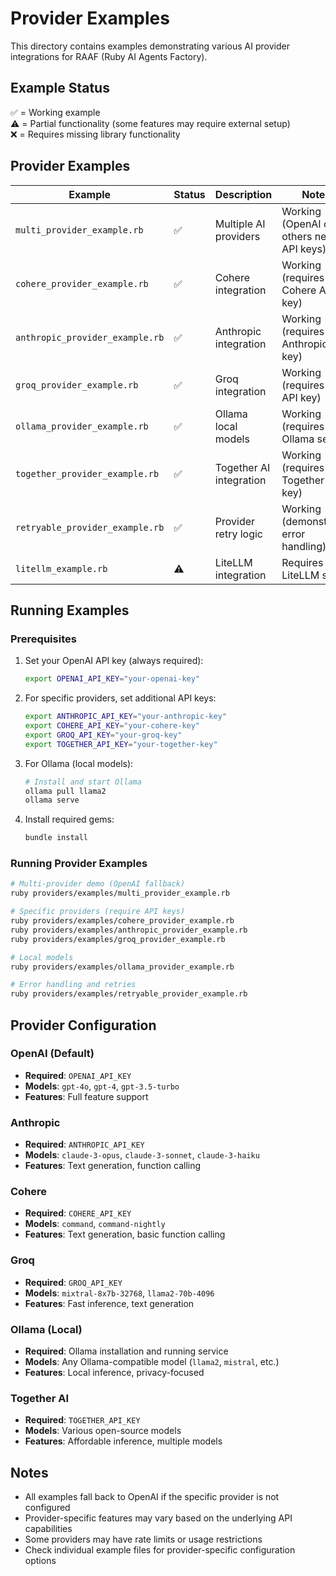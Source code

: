# Provider Examples

This directory contains examples demonstrating various AI provider integrations for RAAF (Ruby AI Agents Factory).

## Example Status

✅ = Working example  
⚠️ = Partial functionality (some features may require external setup)  
❌ = Requires missing library functionality  

## Provider Examples

| Example | Status | Description | Notes |
|---------|--------|-------------|-------|
| `multi_provider_example.rb` | ✅ | Multiple AI providers | Working (OpenAI only, others need API keys) |
| `cohere_provider_example.rb` | ✅ | Cohere integration | Working (requires Cohere API key) |
| `anthropic_provider_example.rb` | ✅ | Anthropic integration | Working (requires Anthropic API key) |
| `groq_provider_example.rb` | ✅ | Groq integration | Working (requires Groq API key) |
| `ollama_provider_example.rb` | ✅ | Ollama local models | Working (requires Ollama setup) |
| `together_provider_example.rb` | ✅ | Together AI integration | Working (requires Together API key) |
| `retryable_provider_example.rb` | ✅ | Provider retry logic | Working (demonstrates error handling) |
| `litellm_example.rb` | ⚠️ | LiteLLM integration | Requires LiteLLM setup |

## Running Examples

### Prerequisites

1. Set your OpenAI API key (always required):
   ```bash
   export OPENAI_API_KEY="your-openai-key"
   ```

2. For specific providers, set additional API keys:
   ```bash
   export ANTHROPIC_API_KEY="your-anthropic-key"
   export COHERE_API_KEY="your-cohere-key"
   export GROQ_API_KEY="your-groq-key"
   export TOGETHER_API_KEY="your-together-key"
   ```

3. For Ollama (local models):
   ```bash
   # Install and start Ollama
   ollama pull llama2
   ollama serve
   ```

4. Install required gems:
   ```bash
   bundle install
   ```

### Running Provider Examples

```bash
# Multi-provider demo (OpenAI fallback)
ruby providers/examples/multi_provider_example.rb

# Specific providers (require API keys)
ruby providers/examples/cohere_provider_example.rb
ruby providers/examples/anthropic_provider_example.rb
ruby providers/examples/groq_provider_example.rb

# Local models
ruby providers/examples/ollama_provider_example.rb

# Error handling and retries
ruby providers/examples/retryable_provider_example.rb
```

## Provider Configuration

### OpenAI (Default)
- **Required**: `OPENAI_API_KEY`
- **Models**: `gpt-4o`, `gpt-4`, `gpt-3.5-turbo`
- **Features**: Full feature support

### Anthropic
- **Required**: `ANTHROPIC_API_KEY`
- **Models**: `claude-3-opus`, `claude-3-sonnet`, `claude-3-haiku`
- **Features**: Text generation, function calling

### Cohere
- **Required**: `COHERE_API_KEY`
- **Models**: `command`, `command-nightly`
- **Features**: Text generation, basic function calling

### Groq
- **Required**: `GROQ_API_KEY`
- **Models**: `mixtral-8x7b-32768`, `llama2-70b-4096`
- **Features**: Fast inference, text generation

### Ollama (Local)
- **Required**: Ollama installation and running service
- **Models**: Any Ollama-compatible model (`llama2`, `mistral`, etc.)
- **Features**: Local inference, privacy-focused

### Together AI
- **Required**: `TOGETHER_API_KEY`
- **Models**: Various open-source models
- **Features**: Affordable inference, multiple models

## Notes

- All examples fall back to OpenAI if the specific provider is not configured
- Provider-specific features may vary based on the underlying API capabilities
- Some providers may have rate limits or usage restrictions
- Check individual example files for provider-specific configuration options